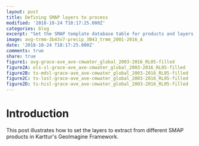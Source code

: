 ```yaml
---
layout: post
title: Defining SMAP layers to process
modified: '2018-10-24 T18:17:25.000Z'
categories: blog
excerpt: "Set the SMAP template database table for products and layers."
image: avg-trmm-3b43v7-precip_3B43_trmm_2001-2016_A
date: '2018-10-24 T18:17:25.000Z'
comments: true
share: true
figure1: avg-grace-ave_ave-cmwater_global_2003-2016_RL05-filled
figure2A: ols-sl-grace-ave_ave-cmwater_global_2003-2016_RL05-filled
figure2B: ts-mdsl-grace-ave_ave-cmwater_global_2003-2016_RL05-filled
figure2C: ts-losl-grace-ave_ave-cmwater_global_2003-2016_RL05-filled
figure2D: ts-hisl-grace-ave_ave-cmwater_global_2003-2016_RL05-filled
---
```


# Introduction

This post illustrates how to set the layers to extract from different SMAP products in Karttur's GeoImagine Framework.
